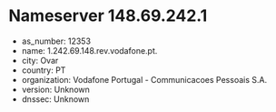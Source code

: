 # Nameserver 148.69.242.1

* as_number: 12353
* name: 1.242.69.148.rev.vodafone.pt.
* city: Ovar
* country: PT
* organization: Vodafone Portugal - Communicacoes Pessoais S.A.
* version: Unknown
* dnssec: Unknown
